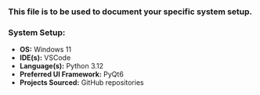 ### This file is to be used to document your specific system setup.

### System Setup:
- **OS:** Windows 11  
- **IDE(s):** VSCode  
- **Language(s):** Python 3.12
- **Preferred UI Framework:** PyQt6
- **Projects Sourced:** GitHub repositories
